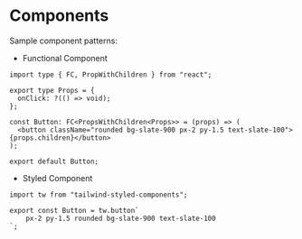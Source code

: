 # Components

Sample component patterns:

- Functional Component

```tsx
import type { FC, PropWithChildren } from "react";

export type Props = {
  onClick: ?(() => void);
};

const Button: FC<PropsWithChildren<Props>> = (props) => (
  <button className="rounded bg-slate-900 px-2 py-1.5 text-slate-100">{props.children}</button>
);

export default Button;
```

- Styled Component

```tsx
import tw from "tailwind-styled-components";

export const Button = tw.button`
    px-2 py-1.5 rounded bg-slate-900 text-slate-100
`;
```
